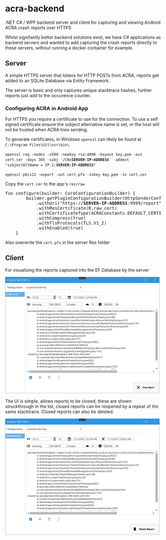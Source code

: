 # acra-backend
.NET C# / WPF backend server and client for capturing and viewing Android ACRA crash reports over HTTPS 

Whilst signifantly better backend solutions exist, we have C# applications as backend servers and wanted to add capturing the crash reports directly to these servers, without running a docker container for example.

## Server 

A simple HTTPS server that listens for HTTP POSTs from ACRA, reports get added to an SQLite Database via Entity Framework.

The server is basic and only captures unique stacktrace hashes, further reports just add to the occurence counter.

### Configuring ACRA in Android App

For HTTPS you require a certificate to use for the connection. To use a self signed certificate ensure the subject alternative name is set, or the host will not be trusted when ACRA tries sending.

To generate certificates, in Windows `openssl` can likely be found at `C:\Program Files\Git\usr\bin\`

<code>openssl req -nodes -x509 -newkey rsa:4096 -keyout key.pem -out cert.cer -days 365 -subj '/CN=<b>SERVER-IP-ADDRESS</b>' -addext "subjectAltName = IP.1:<b>SERVER-IP-ADDRESS</b>"</code>

`openssl pkcs12 -export -out cert.pfx -inkey key.pem -in cert.cer`

Copy the `cert.cer` to the app's `res/raw`

<pre>
fun configure(builder: CoreConfigurationBuilder) {
        builder.getPluginConfigurationBuilder(HttpSenderConfigurationBuilder::class.java)
            .withUri("https://<b>SERVER-IP-ADDRESS</b>:9999/report")
            .withResCertificate(R.raw.cert)
            .withCertificateType(ACRAConstants.DEFAULT_CERTIFICATE_TYPE)
            .withCompress(true)
            .withTlsProtocols(TLS.V1_2)
            .withEnabled(true)
    }
</pre>

Also overwrite the `cert.pfx` in the server Res folder


## Client

For visualising the reports captured into the EF Database by the server

<img src='/Screenshots/Open.png' width='500'>

The UI is simple, allows reports to be closed, these are shown struckthrough in the list, closed reports can be reopened by a repeat of the same stacktrace. Closed reports can also be deleted.

<img src='/Screenshots/Closed.png' width='500'>
